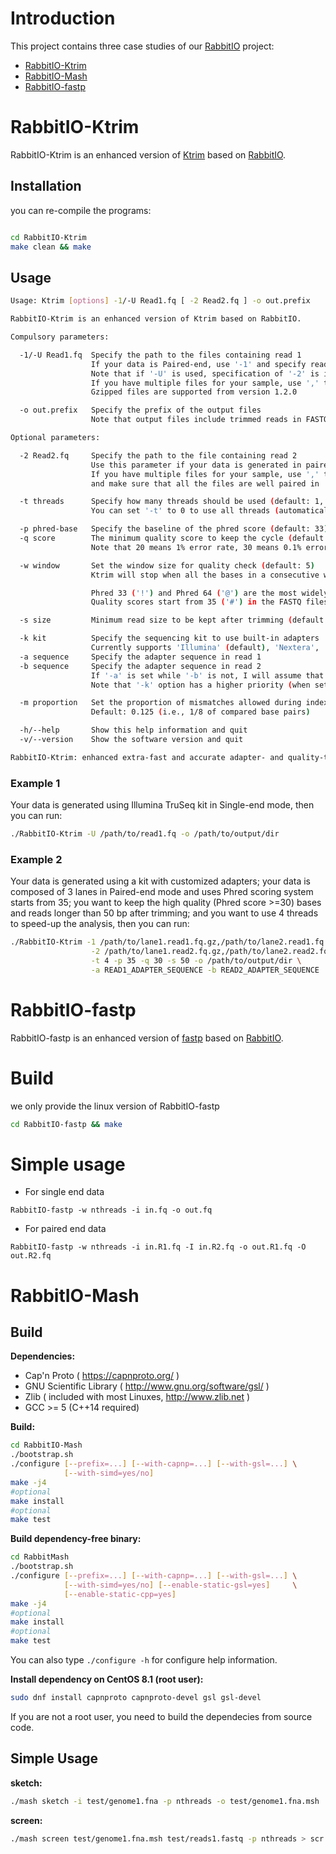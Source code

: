 
# Introduction

This project contains three case studies of our [RabbitIO](https://github.com/RabbitBio/RabbitIO) project:

 - [RabbitIO-Ktrim](./RabbitIO-Ktrim)
 - [RabbitIO-Mash](./RabbitIO-Mash)
 - [RabbitIO-fastp](./RabbitIO-fastp)

# RabbitIO-Ktrim
RabbitIO-Ktrim is an enhanced version of [Ktrim](https://github.com/hellosunking/Ktrim) based on [RabbitIO](https://github.com/RabbitBio/RabbitIO).

## Installation

you can re-compile the programs:

```bash

cd RabbitIO-Ktrim
make clean && make
```

## Usage

```bash
Usage: Ktrim [options] -1/-U Read1.fq [ -2 Read2.fq ] -o out.prefix

RabbitIO-Ktrim is an enhanced version of Ktrim based on RabbitIO.

Compulsory parameters:

  -1/-U Read1.fq  Specify the path to the files containing read 1
                  If your data is Paired-end, use '-1' and specify read 2 files using '-2' option
                  Note that if '-U' is used, specification of '-2' is invalid
                  If you have multiple files for your sample, use ',' to separate them
                  Gzipped files are supported from version 1.2.0

  -o out.prefix   Specify the prefix of the output files
                  Note that output files include trimmed reads in FASTQ format and statistics

Optional parameters:

  -2 Read2.fq     Specify the path to the file containing read 2
                  Use this parameter if your data is generated in paired-end mode
                  If you have multiple files for your sample, use ',' to separate them
                  and make sure that all the files are well paired in '-1' and '-2' options

  -t threads      Specify how many threads should be used (default: 1, single-thread)
                  You can set '-t' to 0 to use all threads (automatically detected)

  -p phred-base   Specify the baseline of the phred score (default: 33)
  -q score        The minimum quality score to keep the cycle (default: 20)
                  Note that 20 means 1% error rate, 30 means 0.1% error rate in Phred

  -w window       Set the window size for quality check (default: 5)
                  Ktrim will stop when all the bases in a consecutive window pass the quality threshold

                  Phred 33 ('!') and Phred 64 ('@') are the most widely used scoring system
                  Quality scores start from 35 ('#') in the FASTQ files is also common

  -s size         Minimum read size to be kept after trimming (default: 36; must be larger than 10)

  -k kit          Specify the sequencing kit to use built-in adapters
                  Currently supports 'Illumina' (default), 'Nextera', 'Transposase' and 'BGI'
  -a sequence     Specify the adapter sequence in read 1
  -b sequence     Specify the adapter sequence in read 2
                  If '-a' is set while '-b' is not, I will assume that read 1 and 2 use same adapter
                  Note that '-k' option has a higher priority (when set, '-a'/'-b' will be ignored)

  -m proportion   Set the proportion of mismatches allowed during index and sequence comparison
                  Default: 0.125 (i.e., 1/8 of compared base pairs)

  -h/--help       Show this help information and quit
  -v/--version    Show the software version and quit

RabbitIO-Ktrim: enhanced extra-fast and accurate adapter- and quality-trimmer based on Ktrim.

```
### Example 1

Your data is generated using Illumina TruSeq kit in Single-end mode, then you can run:

```bash
./RabbitIO-Ktrim -U /path/to/read1.fq -o /path/to/output/dir
```

### Example 2

Your data is generated using a kit with customized adapters; your data is composed of 3 lanes in Paired-end
mode and uses Phred scoring system starts from 35; you want to keep the high quality (Phred score >=30)
bases and reads longer than 50 bp after trimming; and you want to use 4 threads to speed-up the analysis,
then you can run:

```bash
./RabbitIO-Ktrim -1 /path/to/lane1.read1.fq.gz,/path/to/lane2.read1.fq.gz,/path/to/lane3.read1.fq \
                  -2 /path/to/lane1.read2.fq.gz,/path/to/lane2.read2.fq.gz,/path/to/lane3.read2.fq \
                  -t 4 -p 35 -q 30 -s 50 -o /path/to/output/dir \
                  -a READ1_ADAPTER_SEQUENCE -b READ2_ADAPTER_SEQUENCE
```


# RabbitIO-fastp
RabbitIO-fastp is an enhanced version of [fastp](https://github.com/OpenGene/fastp) based on [RabbitIO](https://github.com/RabbitBio/RabbitIO).

# Build

we only provide the linux version of RabbitIO-fastp

```bash
cd RabbitIO-fastp && make
```
# Simple usage
* For single end data 
```
RabbitIO-fastp -w nthreads -i in.fq -o out.fq
```
* For paired end data
```
RabbitIO-fastp -w nthreads -i in.R1.fq -I in.R2.fq -o out.R1.fq -O out.R2.fq
```

# RabbitIO-Mash

## Build

**Dependencies:**

   - Cap'n Proto ( https://capnproto.org/ )
   - GNU Scientific Library ( http://www.gnu.org/software/gsl/ )
   - Zlib ( included with most Linuxes, http://www.zlib.net ) 
   - GCC >= 5 (C++14 required)

**Build:**

```bash
cd RabbitIO-Mash
./bootstrap.sh
./configure [--prefix=...] [--with-capnp=...] [--with-gsl=...] \
            [--with-simd=yes/no]
make -j4
#optional
make install
#optional
make test
```

**Build dependency-free binary:**

```bash
cd RabbitMash
./bootstrap.sh
./configure [--prefix=...] [--with-capnp=...] [--with-gsl=...] \
            [--with-simd=yes/no] [--enable-static-gsl=yes]     \
            [--enable-static-cpp=yes]
make -j4
#optional
make install
#optional
make test
```

You can also type `./configure -h` for configure help information.

**Install dependency on CentOS 8.1 (root user):**

```bash
sudo dnf install capnproto capnproto-devel gsl gsl-devel
```

If you are not a root user, you need to build the dependecies from source code.


## Simple Usage

**sketch:**

```bash
./mash sketch -i test/genome1.fna -p nthreads -o test/genome1.fna.msh
```

**screen:**

```bash
./mash screen test/genome1.fna.msh test/reads1.fastq -p nthreads > scr.out
```
